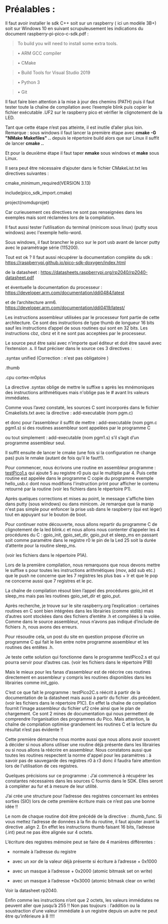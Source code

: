 # Préalables :
Il faut avoir installer le sdk C++  soit sur un raspberry ( ici un modèle 3B+) soit sur Windows 10 en suivant scrupuleusement les indications du document raspberry-pi-pico-c-sdk.pdf :

>To build you will need to install some extra tools. 

>• ARM GCC compiler

>• CMake

>• Build Tools for Visual Studio 2019

>• Python 3

>• Git

Il faut faire bien attention à la mise à jour des chemins (PATH) 
puis il faut tester toute la chaîne de compilation avec l’exemple blink 
puis copier le fichier exécutable .UF2 sur le raspberry pico et vérifier le clignotement de la LED.

Tant que cette étape n’est pas atteinte, il est inutile d’aller plus loin.
Remarque : sous windows il faut lancer la première étape avec **cmake -G "NMake Makefiles" ..** depuis le répertoire build alors que sur Linux il suffit de lancer **cmake ..**

Et pour la deuxième étape il faut taper **nmake** sous windows et **make** sous Linux.

Il sera peut être nécessaire d’ajouter dans le fichier CMakeList.txt les directives suivantes :

cmake_minimum_required(VERSION 3.13)

include(pico_sdk_import.cmake)

project(nomduprojet)

Car curieusement ces directives ne sont pas renseignées dans les exemples mais sont réclamées lors de la compilation.

Il faut aussi tester l’utilisation du terminal (minicom sous linux) (putty sous windows) avec l'exemple hello-word. 

Sous windows, il faut brancher le pico sur le port usb avant de lancer putty avec le paramétrage série (115200).

Tout est ok ?  Il faut aussi récupérer la documentation complète du sdk :
https://raspberrypi.github.io/pico-sdk-doxygen/index.html 

de la datasheet :
https://datasheets.raspberrypi.org/rp2040/rp2040-datasheet.pdf

et éventuelle la documentation du processeur :
https://developer.arm.com/documentation/ddi0484/latest

et de l’architecture arm6.
https://developer.arm.com/documentation/ddi0419/latest/

Les instructions assembleur utilisées par le processeur font partie de cette architecture. Ce sont des instructions de type thumb de longueur 16 bits sauf les instructions d’appel de sous routines qui sont en 32 bits. Les instructions cbz, cbnz et it ne sont pas acceptées par le processeur.

Le source peut être saisi avec n’importe quel éditeur et doit être sauvé avec l’extension .s. Il faut préciser dans le source  ces  3 directives :

.syntax unified  (Correction : n'est pas obligatoire )

.thumb

.cpu cortex-m0plus

La directive .syntax oblige de mettre le suffixe s après les mnémoniques des instructions arithmètiques mais n'oblige pas le # avant lrs valeurs immédiates.

Comme vous l’avez constaté, les sources C sont incorporés dans le fichier Cmakelists.txt avec la directive :
 add-executable (nom pgm.c) 
 
et donc pour l’assembleur il suffit de mettre :
add-executable (nom pgm.c  pgm1.s)   si des routines assembleur sont appelées par le programme C

ou tout simplement :
add-executable (nom  pgm1.s)   s’il s’agit d’un programme assembleur seul.

Il suffit ensuite de lancer le cmake (une fois si la configuration ne change pas) puis le nmake (autant de fois qu’il le faut!!).

Pour commencer, nous écrivons une routine en assembleur programme : [testPico1.s](https://github.com/vincentARM/RaspberryPico/blob/main/Chapitre001/P1/testPico1.s) qui ajoute 5 au registre r0 puis qui le multiplie par 4. Puis cette routine est appelée dans le programme C copie du programme exemple hello_usb.c  dont nous modifions l'instruction print pour afficher le contenu retourné par la routine (voir les fichiers dans le répertoire P1).

Après quelques corrections et mises au point, le message s'affiche bien dans putty (sous windows) ou dans minicom. Je remarque que la manip n'est pas simple pour enfoncer la prise usb dans le raspberry (qui est léger) tout en appuyant sur le bouton de boot.

Pour continuer notre découverte, nous allons repartir du programme C de clignotement de la led blink.c et nous allons nous contenter d’appeler les 4 procédures du C : gpio_init, gpio_set_dir, gpio_put et sleep_ms en passant soit comme paramétre dans le registre r0 le pin de la Led  25 soit la durée d’attente pour la routine sleep_ms.

(voir les fichiers dans le répertoire P1A).

Lors de la première compilation, nous remarquons que nous devons mettre le suffixe s pour toutes les instructions arithmétiques (mov, add sub etc.) que le push ne concerne que les 7 registres les plus bas + lr et que le pop ne concerne aussi que 7 registres et le pc. 

La chaîne de compilation résout bien l’appel des procédures gpio_init et sleep_ms mais pas les routines  gpio_set_dir et  gpio_put. 

Après recherche, je trouve sur le site raspberry.org l’explication : certaines routines en C sont bien intégrées dans les librairies (comme stdlib) mais d’autres sont stockées dans des fichiers d’entête .h et compilées à la volée. Comme dans le source assembleur, nous n’avons pas indiqué  d’include de fichiers .h, nous avons des erreurs.

Pour résoudre cela, un post du site en question propose d’écrire un programme C qui fait le lien entre notre programme assembleur et les routines des entêtes .h.

Je teste cette solution qui fonctionne dans le programme testPico2.s et qui pourra servir pour d’autres cas. (voir les fichiers dans le répertoire P1B)

Mais le mieux pour les fanas d’assembleur est de réécrire ces routines directement en assembleur y compris les routines disponibles dans les librairies comme init_gpio.

C’est ce que fait le programme :  testPico2C.s     réécrit à partir de la documentation de la datasheet mais aussi à partir du fichier .dis précédent. 
(voir les fichiers dans le répertoire P1C).
En effet la chaîne de compilation fournit l’image assembleur du fichier uf2 crée ainsi que le plan de chargement. Ce sont 2 mines de documentation qui nous permettent de comprendre l’organisation des programmes du Pico.
Mais attention, la chaîne de compilation optimise grandement les routines C et la lecture du résultat n’est pas évidente !!

Cette première démarche nous montre aussi que nous allons avoir souvent à décider si nous allons utiliser une routine déjà présente dans les librairies ou si nous allons la réécrire en assembleur.
Nous constatons aussi que toutes les routines respectent la norme d'appel pour les paramètres : à savoir pas de sauvegarde des registres r0 à r3 donc il faudra faire attention lors de l'utilisation de ces registres.

Quelques précisions sur ce programme :
J’ai commencé à récupérer les constantes nécessaires dans les sources C fournis dans le SDK. Elles seront à compléter au fur et à mesure de leur utilité.

J’ai crée une structure pour l’adresse des registres concernant les entrées sorties (SIO) lors de cette première écriture mais ce n’est pas une bonne idée !!

Le nom de chaque routine doit être précédé de la directive : .thumb_func. Si vous mettez l’adresse de données à la fin du routine, il faut ajouter avant la directive .align 2. En effet les instructions thumb faisant 16 bits, l’adresse (.int) peut ne pas être alignée sur 4 octets.

L’écriture des registres mémoire peut se faire de 4 manières différentes : 

* normale  à l’adresse du registre

* avec un xor de la valeur déjà présente si écriture à l’adresse + 0x1000

* avec un masque à l’adresse + 0x2000 (atomic bitmask set on write)

* avec un masque à l’adresse +0x3000 (atomic bitmask clear on write)

Voir la datasheet rp2040.

Enfin comme les instructions n’ont que 2 octets, les valeurs immédiates ne peuvent aller que jusqu’à 255 !! Non pas toujours : l’addition ou la soustraction d’une valeur immédiate à un registre depuis un autre ne peut être qu’inférieure à 8 !!!!
